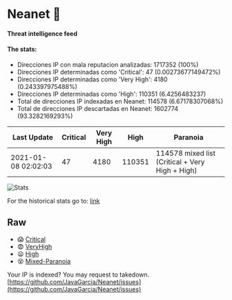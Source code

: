 # Neanet :hocho:
#### Threat intelligence feed
#### The stats:

- Direcciones IP con mala reputacion analizadas: 1717352 (100%)
- Direcciones IP determinadas como 'Critical':  47 (0.00273677149472%)
- Direcciones IP determinadas como 'Very High':  4180 (0.243397975488%)
- Direcciones IP determinadas como 'High':  110351 (6.4256483237)
- Total de direcciones IP indexadas en Neanet:  114578 (6.67178307068%)
- Total de direcciones IP descartadas en Neanet:  1602774 (93.3282169293%)

| Last Update | Critical | Very High | High | Paranoia |
| --- | --- | --- | --- | --- |
| 2021-01-08 02:02:03 | 47 | 4180 | 110351 | 114578 mixed list (Critical + Very High + High)|

![Stats](https://docs.google.com/spreadsheets/d/e/2PACX-1vSnaNMIXVabIpDJjufMlzH7poXnshF3mgd8Is1g9ytUEzVsP5my4Trn8f-xkoLLQ38xpL3HtmUexLo6/pubchart?oid=501124687&format=image)

For the historical stats go to: [link](/stats.csv)
## Raw
- :scream: [Critical](https://raw.githubusercontent.com/JavaGarcia/Neanet/master/blacklists/neanet_critical.txt)
- :fearful: [VeryHigh](https://raw.githubusercontent.com/JavaGarcia/Neanet/master/blacklists/neanet_veryHigh.txtt)
- :frowning: [High](https://raw.githubusercontent.com/JavaGarcia/Neanet/master/blacklists/neanet_high.txt)
- :dizzy_face: [Mixed-Paranoia](https://raw.githubusercontent.com/JavaGarcia/Neanet/master/blacklists/neanet_all.txt)


Your IP is indexed? You may request to takedown. [https://github.com/JavaGarcia/Neanet/issues](https://github.com/JavaGarcia/Neanet/issues)








































































































































































































































































































































































































































































































































































































































































































































































































































































































































































































































































































































































































































































































































































































































































































































































































































































































































































































































































































































































































































































































































































































































































































































































































































































































































































































































































































































































































































































































































































































































































































































































































































































































































































































































































